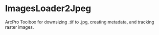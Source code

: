 # ImagesLoader2Jpeg
ArcPro Toolbox for downsizing .tif to .jpg, creating metadata, and tracking raster images.
